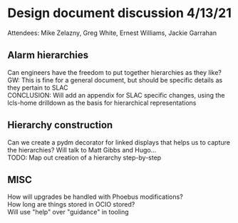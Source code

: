 # Design document discussion 4/13/21
Attendees: Mike Zelazny, Greg White, Ernest Williams, Jackie Garrahan  

## Alarm hierarchies
Can engineers have the freedom to put together hierarchies as they like?  
GW: This is fine for a general document, but should be specific details as they pertain to SLAC  
CONCLUSION: Will add an appendix for SLAC specific changes, using the lcls-home drilldown as the basis for hierarchical representations

## Hierarchy construction
Can we create a pydm decorator for linked displays that helps us to capture the hierarchies? Will talk to Matt Gibbs and Hugo...  
TODO: Map out creation of a hierarchy step-by-step  

## MISC
How will upgrades be handled with Phoebus modifications?  
How long are things stored in OCIO stored?  
Will use "help" over "guidance" in tooling  
